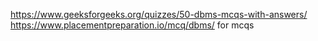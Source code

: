 https://www.geeksforgeeks.org/quizzes/50-dbms-mcqs-with-answers/
https://www.placementpreparation.io/mcq/dbms/
for mcqs 
